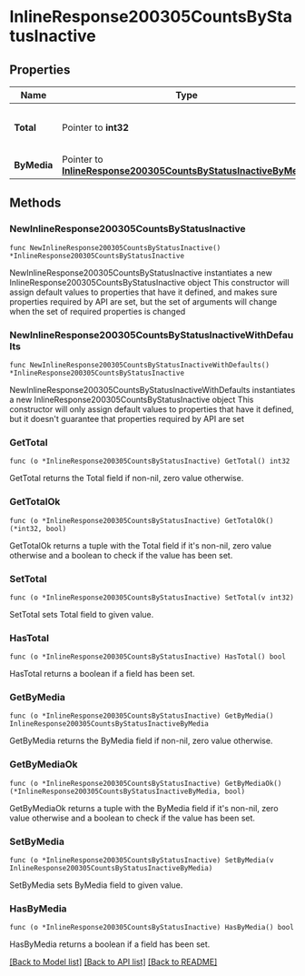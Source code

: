 # InlineResponse200305CountsByStatusInactive

## Properties

Name | Type | Description | Notes
------------ | ------------- | ------------- | -------------
**Total** | Pointer to **int32** | The total number of inactive ports | [optional] 
**ByMedia** | Pointer to [**InlineResponse200305CountsByStatusInactiveByMedia**](InlineResponse200305CountsByStatusInactiveByMedia.md) |  | [optional] 

## Methods

### NewInlineResponse200305CountsByStatusInactive

`func NewInlineResponse200305CountsByStatusInactive() *InlineResponse200305CountsByStatusInactive`

NewInlineResponse200305CountsByStatusInactive instantiates a new InlineResponse200305CountsByStatusInactive object
This constructor will assign default values to properties that have it defined,
and makes sure properties required by API are set, but the set of arguments
will change when the set of required properties is changed

### NewInlineResponse200305CountsByStatusInactiveWithDefaults

`func NewInlineResponse200305CountsByStatusInactiveWithDefaults() *InlineResponse200305CountsByStatusInactive`

NewInlineResponse200305CountsByStatusInactiveWithDefaults instantiates a new InlineResponse200305CountsByStatusInactive object
This constructor will only assign default values to properties that have it defined,
but it doesn't guarantee that properties required by API are set

### GetTotal

`func (o *InlineResponse200305CountsByStatusInactive) GetTotal() int32`

GetTotal returns the Total field if non-nil, zero value otherwise.

### GetTotalOk

`func (o *InlineResponse200305CountsByStatusInactive) GetTotalOk() (*int32, bool)`

GetTotalOk returns a tuple with the Total field if it's non-nil, zero value otherwise
and a boolean to check if the value has been set.

### SetTotal

`func (o *InlineResponse200305CountsByStatusInactive) SetTotal(v int32)`

SetTotal sets Total field to given value.

### HasTotal

`func (o *InlineResponse200305CountsByStatusInactive) HasTotal() bool`

HasTotal returns a boolean if a field has been set.

### GetByMedia

`func (o *InlineResponse200305CountsByStatusInactive) GetByMedia() InlineResponse200305CountsByStatusInactiveByMedia`

GetByMedia returns the ByMedia field if non-nil, zero value otherwise.

### GetByMediaOk

`func (o *InlineResponse200305CountsByStatusInactive) GetByMediaOk() (*InlineResponse200305CountsByStatusInactiveByMedia, bool)`

GetByMediaOk returns a tuple with the ByMedia field if it's non-nil, zero value otherwise
and a boolean to check if the value has been set.

### SetByMedia

`func (o *InlineResponse200305CountsByStatusInactive) SetByMedia(v InlineResponse200305CountsByStatusInactiveByMedia)`

SetByMedia sets ByMedia field to given value.

### HasByMedia

`func (o *InlineResponse200305CountsByStatusInactive) HasByMedia() bool`

HasByMedia returns a boolean if a field has been set.


[[Back to Model list]](../README.md#documentation-for-models) [[Back to API list]](../README.md#documentation-for-api-endpoints) [[Back to README]](../README.md)


